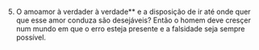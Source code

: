 ﻿5. O amoamor à verdader à verdade** e a disposição de ir até onde quer que esse amor conduza são desejáveis? Então o homem deve cresçer num mundo em que o erro esteja presente e a falsidade seja sempre possível.